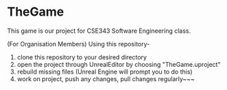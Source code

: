 # TheGame

This game is our project for CSE343 Software Engineering class.

(For Organisation Members)
Using this repository-
  1. clone this repository to your desired directory
  2. open the project through UnrealEditor by choosing "TheGame.uproject"
  3. rebuild missing files (Unreal Engine will prompt you to do this)
  4. work on project, push any changes, pull changes regularly~~~
